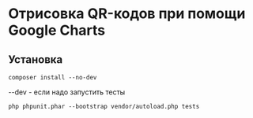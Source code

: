 # Отрисовка QR-кодов при помощи Google Charts

Установка
----------

```
composer install --no-dev
```
--dev - если надо запустить тесты

```
php phpunit.phar --bootstrap vendor/autoload.php tests
```
